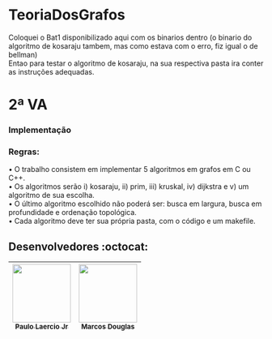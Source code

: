 # TeoriaDosGrafos
Coloquei o Bat1 disponibilizado aqui com os binarios dentro (o binario do algoritmo de kosaraju tambem, mas como estava com o erro, fiz igual o de bellman)<br>
Entao para testar o algoritmo de kosaraju, na sua respectiva pasta ira conter as instruções adequadas.<br>

# 2ª VA
### Implementação
### Regras:
• O trabalho consistem em implementar 5 algoritmos em grafos em C ou C++.<br>
• Os algoritmos serão i) kosaraju, ii) prim, iii) kruskal, iv) dijkstra e v) um algoritmo de sua escolha.<br>
• O último algoritmo escolhido não poderá ser: busca em largura, busca em profundidade e ordenação topológica.<br>
• Cada algoritmo deve ter sua própria pasta, com o código e um makefile.<br>

## Desenvolvedores :octocat:


| [<img src="https://avatars.githubusercontent.com/u/78355813?v=4" width=115><br><sub>Paulo Laercio Jr</sub>](https://github.com/plaerciojunior) |  [<img src="https://avatars.githubusercontent.com/u/14898947?s=400&u=21088033b3debaa0ad459e5387c284070b6d0bbc&v=4" width=115><br><sub>Marcos Douglas</sub>](https://github.com/DevMarcosz) |  
| :---: | :---: | 
